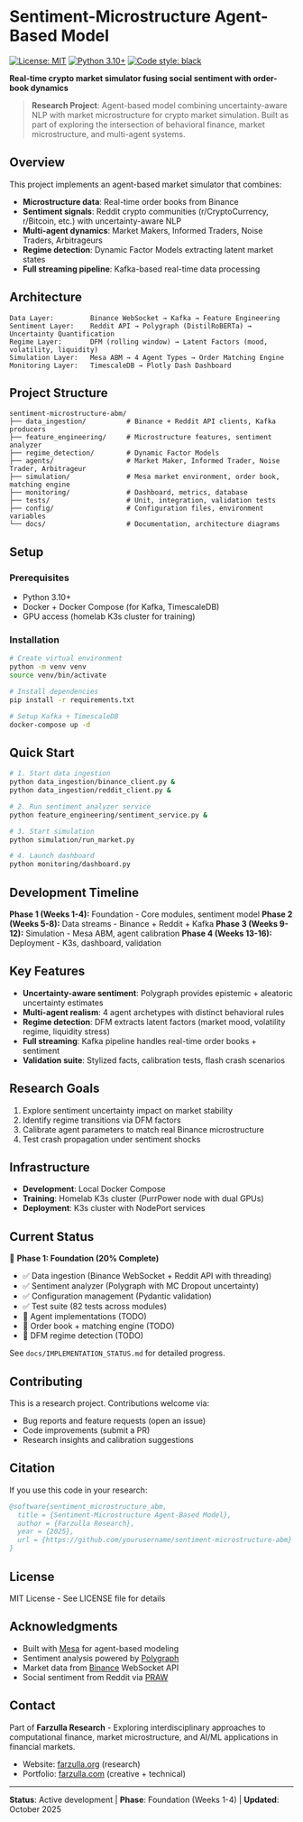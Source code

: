 # Sentiment-Microstructure Agent-Based Model

[![License: MIT](https://img.shields.io/badge/License-MIT-yellow.svg)](https://opensource.org/licenses/MIT)
[![Python 3.10+](https://img.shields.io/badge/python-3.10+-blue.svg)](https://www.python.org/downloads/)
[![Code style: black](https://img.shields.io/badge/code%20style-black-000000.svg)](https://github.com/psf/black)

**Real-time crypto market simulator fusing social sentiment with order-book dynamics**

> **Research Project**: Agent-based model combining uncertainty-aware NLP with market microstructure for crypto market simulation. Built as part of exploring the intersection of behavioral finance, market microstructure, and multi-agent systems.

## Overview

This project implements an agent-based market simulator that combines:
- **Microstructure data**: Real-time order books from Binance
- **Sentiment signals**: Reddit crypto communities (r/CryptoCurrency, r/Bitcoin, etc.) with uncertainty-aware NLP
- **Multi-agent dynamics**: Market Makers, Informed Traders, Noise Traders, Arbitrageurs
- **Regime detection**: Dynamic Factor Models extracting latent market states
- **Full streaming pipeline**: Kafka-based real-time data processing

## Architecture

```
Data Layer:         Binance WebSocket → Kafka → Feature Engineering
Sentiment Layer:    Reddit API → Polygraph (DistilRoBERTa) → Uncertainty Quantification
Regime Layer:       DFM (rolling window) → Latent Factors (mood, volatility, liquidity)
Simulation Layer:   Mesa ABM → 4 Agent Types → Order Matching Engine
Monitoring Layer:   TimescaleDB → Plotly Dash Dashboard
```

## Project Structure

```
sentiment-microstructure-abm/
├── data_ingestion/          # Binance + Reddit API clients, Kafka producers
├── feature_engineering/     # Microstructure features, sentiment analyzer
├── regime_detection/        # Dynamic Factor Models
├── agents/                  # Market Maker, Informed Trader, Noise Trader, Arbitrageur
├── simulation/              # Mesa market environment, order book, matching engine
├── monitoring/              # Dashboard, metrics, database
├── tests/                   # Unit, integration, validation tests
├── config/                  # Configuration files, environment variables
└── docs/                    # Documentation, architecture diagrams
```

## Setup

### Prerequisites
- Python 3.10+
- Docker + Docker Compose (for Kafka, TimescaleDB)
- GPU access (homelab K3s cluster for training)

### Installation

```bash
# Create virtual environment
python -m venv venv
source venv/bin/activate

# Install dependencies
pip install -r requirements.txt

# Setup Kafka + TimescaleDB
docker-compose up -d
```

## Quick Start

```bash
# 1. Start data ingestion
python data_ingestion/binance_client.py &
python data_ingestion/reddit_client.py &

# 2. Run sentiment analyzer service
python feature_engineering/sentiment_service.py &

# 3. Start simulation
python simulation/run_market.py

# 4. Launch dashboard
python monitoring/dashboard.py
```

## Development Timeline

**Phase 1 (Weeks 1-4):** Foundation - Core modules, sentiment model
**Phase 2 (Weeks 5-8):** Data streams - Binance + Reddit + Kafka
**Phase 3 (Weeks 9-12):** Simulation - Mesa ABM, agent calibration
**Phase 4 (Weeks 13-16):** Deployment - K3s, dashboard, validation

## Key Features

- **Uncertainty-aware sentiment**: Polygraph provides epistemic + aleatoric uncertainty estimates
- **Multi-agent realism**: 4 agent archetypes with distinct behavioral rules
- **Regime detection**: DFM extracts latent factors (market mood, volatility regime, liquidity stress)
- **Full streaming**: Kafka pipeline handles real-time order books + sentiment
- **Validation suite**: Stylized facts, calibration tests, flash crash scenarios

## Research Goals

1. Explore sentiment uncertainty impact on market stability
2. Identify regime transitions via DFM factors
3. Calibrate agent parameters to match real Binance microstructure
4. Test crash propagation under sentiment shocks

## Infrastructure

- **Development**: Local Docker Compose
- **Training**: Homelab K3s cluster (PurrPower node with dual GPUs)
- **Deployment**: K3s cluster with NodePort services

## Current Status

🚧 **Phase 1: Foundation (20% Complete)**

- ✅ Data ingestion (Binance WebSocket + Reddit API with threading)
- ✅ Sentiment analyzer (Polygraph with MC Dropout uncertainty)
- ✅ Configuration management (Pydantic validation)
- ✅ Test suite (82 tests across modules)
- 🚧 Agent implementations (TODO)
- 🚧 Order book + matching engine (TODO)
- 🚧 DFM regime detection (TODO)

See `docs/IMPLEMENTATION_STATUS.md` for detailed progress.

## Contributing

This is a research project. Contributions welcome via:
- Bug reports and feature requests (open an issue)
- Code improvements (submit a PR)
- Research insights and calibration suggestions

## Citation

If you use this code in your research:

```bibtex
@software{sentiment_microstructure_abm,
  title = {Sentiment-Microstructure Agent-Based Model},
  author = {Farzulla Research},
  year = {2025},
  url = {https://github.com/yourusername/sentiment-microstructure-abm}
}
```

## License

MIT License - See LICENSE file for details

## Acknowledgments

- Built with [Mesa](https://github.com/projectmesa/mesa) for agent-based modeling
- Sentiment analysis powered by [Polygraph](https://github.com/IINemo/lm-polygraph)
- Market data from [Binance](https://binance.com) WebSocket API
- Social sentiment from Reddit via [PRAW](https://praw.readthedocs.io/)

## Contact

Part of **Farzulla Research** - Exploring interdisciplinary approaches to computational finance, market microstructure, and AI/ML applications in financial markets.

- Website: [farzulla.org](https://farzulla.org) (research)
- Portfolio: [farzulla.com](https://farzulla.com) (creative + technical)

---

**Status**: Active development | **Phase**: Foundation (Weeks 1-4) | **Updated**: October 2025
